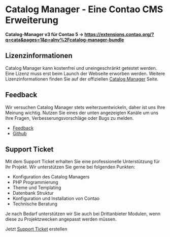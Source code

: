 Catalog Manager - Eine Contao CMS Erweiterung
=============================================

**Catalog-Manager v3 für Contao 5 -> https://extensions.contao.org/?q=cata&pages=1&p=alnv%2Fcatalog-manager-bundle**

## Lizenzinformationen
Catalog Manager kann kostenfrei und uneingeschränkt getestet werden. 
Eine Lizenz muss erst beim Launch der Webseite erworben werden. Weitere Lizenzinformationen finden Sie auf der offiziellen [Catalog Manager][1] Seite.

## Feedback
Wir versuchen Catalog Manager stets weiterzuentwickeln, daher ist uns Ihre Meinung wichtig. 
Nutzen Sie eines der unten angezeigten Kanäle um uns Ihre Fragen, Verbesserungsvorschläge oder Bugs zu melden.

- [Feedback][2]
- [Github][3]

## Support Ticket

Mit dem Support Ticket erhalten Sie eine professionelle Unterstützung für Ihr Projekt. Wir unterstützen Sie gerne bei folgenden Punkten:

- Konfiguration des Catalog Managers
- PHP Programmierung
- Theme und Templating
- Datenbank Struktur
- Konfiguration und Installation von Contao
- Technische Beratung

Je nach Bedarf unterstützen wir Sie auch bei Drittanbieter Modulen, wenn diese zu Projektzwecken angepasst werden müssen.

Jetzt [Support Ticket][4] erstellen

[1]: https://catalog-manager.org/lizenzbedingungen.html
[2]: https://catalog-manager.org/feedback.html
[3]: https://github.com/alnv/catalog-manager/issues
[4]: https://catalog-manager.org/support-ticket.html